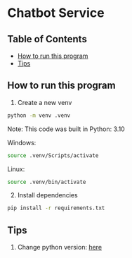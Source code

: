 # Chatbot Service

## Table of Contents

- [How to run this program](#how-to-run-this-program)
- [Tips](#tips)

## How to run this program

1. Create a new venv

```sh
python -m venv .venv
```

Note: This code was built in Python: 3.10

Windows:

```sh
source .venv/Scripts/activate
```

Linux:

```sh
source .venv/bin/activate
```

2. Install dependencies

```sh
pip install -r requirements.txt
```

## Tips

1. Change python version: [here](https://stackoverflow.com/questions/70422866/how-to-create-a-venv-with-a-different-python-version)
